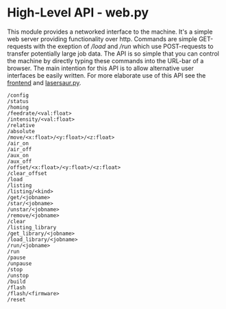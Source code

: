 
High-Level API - web.py
=======================

This module provides a networked interface to the machine. It's a simple web server providing functionality over http. Commands are simple GET-requests with the exeption of */load* and */run* which use POST-requests to transfer potentially large job data. The API is so simple that you can control the machine by directly typing these commands into the URL-bar of a browser. The main intention for this API is to allow alternative user interfaces be easily written. For more elaborate use of this API see the [frontend](frontend.md) and [lasersaur.py](../backend/lasersaur.py).


```
/config
/status
/homing
/feedrate/<val:float>
/intensity/<val:float>
/relative
/absolute
/move/<x:float>/<y:float>/<z:float>
/air_on
/air_off
/aux_on
/aux_off
/offset/<x:float>/<y:float>/<z:float>
/clear_offset
/load
/listing
/listing/<kind>
/get/<jobname>
/star/<jobname>
/unstar/<jobname>
/remove/<jobname>
/clear
/listing_library
/get_library/<jobname>
/load_library/<jobname>
/run/<jobname>
/run
/pause
/unpause
/stop
/unstop
/build
/flash
/flash/<firmware>
/reset
```
